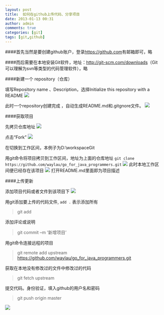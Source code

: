 ```yaml
---
layout: post
title:  如何在github上传代码、分享项目
date: 2013-01-13 00:31
author: admin
comments: true
categories: [git]
tags: [git,github]
---
```


####首先当然是要创建github账户，登录<https://github.com>有邮箱即可，略

####而后需要在本地安装Git软件，地址：<http://git-scm.com/downloads>（Git可以理解为svn等类型的代码管理软件），略

####新建一个 repository（仓库）

填写Repository name 、Description，选择Initialize this repository with a README
<img src="http://a.hiphotos.bdimg.com/album/s%3D550%3Bq%3D90%3Bc%3Dxiangce%2C100%2C100/sign=bb59dda8fadcd100c99cf82442b0362d/9e3df8dcd100baa14d8f301e4510b912c9fc2ef7.jpg?referer=c2399ba6ca95d1438361d0138aad&x=.jpg"/>


此时一个repository创建完成 ，自动生成README.md和.gitgnore文件。
<img src="http://f.hiphotos.bdimg.com/album/s%3D550%3Bq%3D90%3Bc%3Dxiangce%2C100%2C100/sign=87a6b046552c11dfdad1bf26531c13ed/f3d3572c11dfa9ec6f6c21b260d0f703908fc1d1.jpg?referer=b4709b6cd52a60590b07d52a2fcf&x=.jpg"/>


####获取项目

先拷贝仓库地址
<img src="http://d.hiphotos.bdimg.com/album/s%3D550%3Bq%3D90%3Bc%3Dxiangce%2C100%2C100/sign=0866a951b54543a9f11bfac92e2cfbbf/eac4b74543a9822674835c828882b9014b90ebd1.jpg?referer=c08b484460d9f2d3790610df55cf&x=.jpg"/>

点击“Fork”
<img src="http://g.hiphotos.bdimg.com/album/s%3D550%3Bq%3D90%3Bc%3Dxiangce%2C100%2C100/sign=4d628b7f17ce36d3a60483350ac84bba/c8ea15ce36d3d539a0d778663887e950342ab0a8.jpg?referer=aed9397956e736d10104b838f066&x=.jpg"/>

在切换到工作区间，本例子为D:\workspaceGit

用git命令将项目拷贝到工作区间，地址为上面的仓库地址 `git clone https://github.com/waylau/go_for_java_programmers.git`
<img src="http://c.hiphotos.bdimg.com/album/s%3D550%3Bq%3D90%3Bc%3Dxiangce%2C100%2C100/sign=e6b11ef536a85edffe8cfe26796f781e/5d6034a85edf8db191930bc10b23dd54574e74d1.jpg?referer=a25c9395b8a1cd115ca14610b4cf&x=.jpg"/>
此时本地工作区间便已经存在该项目
<img src="http://b.hiphotos.bdimg.com/album/s%3D550%3Bq%3D90%3Bc%3Dxiangce%2C100%2C100/sign=34b296bf2a34349b70066e80f9d164f3/d52a2834349b033b4a2a8b7f17ce36d3d439bdf0.jpg?referer=6d46cf8503e939010f15b90efbae&x=.jpg"/>
打开README.md里面即为项目描述

####上传更新

添加项目代码或者文件到该项目下
<img src="http://b.hiphotos.bdimg.com/album/s%3D550%3Bq%3D90%3Bc%3Dxiangce%2C100%2C100/sign=a81fe513cb177f3e1434fc0840f44afa/a686c9177f3e6709b0ea325a39c79f3df9dc55a8.jpg?referer=add0776fe4cd7b89b07b0eb39366&x=.jpg"/>

用git添加要上传的代码文件, `add .` 表示添加所有 
>git add

添加评论或说明 
>git commit –m ‘新增项目’ 

用git命令连接远程的项目 
>git remote add upstream https://github.com/waylau/go_for_java_programmers.git

获取在本地没有修改过的文件中修改过的代码 
>git fetch upstream

提交代码。身份验证，填入github的用户名和密码 
>git push origin master

<img src="http://f.hiphotos.bdimg.com/album/s%3D550%3Bq%3D90%3Bc%3Dxiangce%2C100%2C100/sign=a59f78bc2ff5e0feea1889046c5b4595/3b292df5e0fe9925e9b11ef536a85edf8cb171d1.jpg?referer=32898ba872cf3bc7b117f9dcbfcf&x=.jpg"/>
